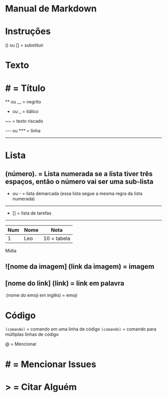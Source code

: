 # Manual de Markdown
# Instruções
() ou [] = substituir

# Texto

# # = Título

** ou __ = negrito

* ou _ = itálico

~~ = texto riscado

--- ou *** = linha

---

# Lista

(número). = Lista numerada
se a lista tiver três espaços, então o número vai ser uma sub-lista
---
* ou - = lista demarcada
(essa lista segue a mesma regra da lista numerada)
---
- [] = lista de tarefas
---
Num | Nome | Nota
---|---|---                         
1  | Leo | 10 = tabela

Mídia

![nome da imagem] (link da imagem) = imagem
---
[nome do link] (link) = link em palavra
---
:(nome do emoji em inglês) = emoji

# Código
 
`(comando)` = comando em uma linha de código
```(comando)``` = comando para múltiplas linhas de código

@ = Mencionar

# # = Mencionar Issues

# > = Citar Alguém
